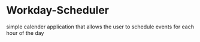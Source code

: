 # Workday-Scheduler
simple calender application that allows the user to schedule events for each hour of the day
